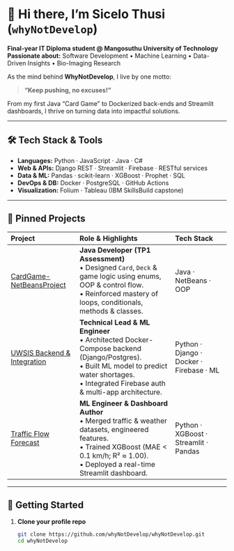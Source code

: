 # 👋 Hi there, I’m Sicelo Thusi (`whyNotDevelop`)

**Final-year IT Diploma student @ Mangosuthu University of Technology**  
**Passionate about:** Software Development • Machine Learning • Data-Driven Insights • Bio-Imaging Research  

As the mind behind **WhyNotDevelop**, I live by one motto:  
> **“Keep pushing, no excuses!”**  

From my first Java “Card Game” to Dockerized back-ends and Streamlit dashboards, I thrive on turning data into impactful solutions.

---

## 🛠️ Tech Stack & Tools

- **Languages:** Python · JavaScript · Java · C#  
- **Web & APIs:** Django REST · Streamlit · Firebase · RESTful services  
- **Data & ML:** Pandas · scikit-learn · XGBoost · Prophet · SQL  
- **DevOps & DB:** Docker · PostgreSQL · GitHub Actions 
- **Visualization:** Folium · Tableau (IBM SkillsBuild capstone)  

---

## 📂 Pinned Projects

| Project | Role & Highlights | Tech Stack |
|:------- |:----------------- |:---------- |
| [CardGame-NetBeansProject](https://github.com/KwaneleSishi/CardGame-NetBeansProject) | **Java Developer (TP1 Assessment)**<br>• Designed `Card`, `Deck` & game logic using enums, OOP & control flow.<br>• Reinforced mastery of loops, conditionals, methods & classes. | Java · NetBeans · OOP |
| [UWSIS Backend & Integration](https://github.com/whyNotDevelop/uwsis-backend) | **Technical Lead & ML Engineer**<br>• Architected Docker-Compose backend (Django/Postgres).<br>• Built ML model to predict water shortages.<br>• Integrated Firebase auth & multi-app architecture. | Python · Django · Docker · Firebase · ML |
| [Traffic Flow Forecast](https://github.com/whyNotDevelop/Predicting-Ho-Chi-Minh-City-Traffic-Flow-Based-on-Weather-Conditions) | **ML Engineer & Dashboard Author**<br>• Merged traffic & weather datasets, engineered features.<br>• Trained XGBoost (MAE < 0.1 km/h; R² ≈ 1.00).<br>• Deployed a real-time Streamlit dashboard. | Python · XGBoost · Streamlit · Pandas |


---

## 🚀 Getting Started

1. **Clone your profile repo**  
   ```bash
   git clone https://github.com/whyNotDevelop/whyNotDevelop.git
   cd whyNotDevelop
